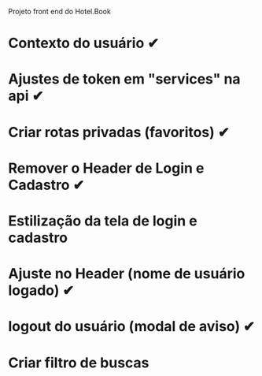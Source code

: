Projeto front end do Hotel.Book

# Contexto do usuário ✔

# Ajustes de token em "services" na api ✔

# Criar rotas privadas (favoritos) ✔

# Remover o Header de Login e Cadastro ✔

# Estilização da tela de login e cadastro

# Ajuste no Header (nome de usuário logado) ✔

# logout do usuário (modal de aviso) ✔

# Criar filtro de buscas

